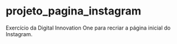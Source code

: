 # projeto_pagina_instagram
Exercício da Digital Innovation One para recriar a página inicial do Instagram.

